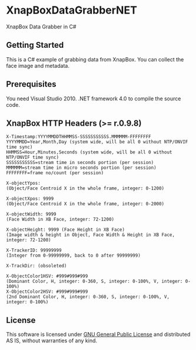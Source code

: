 # XnapBoxDataGrabberNET
XnapBox Data Grabber in C#

## Getting Started
This is a C# example of grabbing data from XnapBox. You can collect the face image and metadata. 

## Prerequisites
You need Visual Studio 2010. .NET framework 4.0 to compile the source code.

## XnapBox HTTP Headers (>= r.0.9.8)
```
X-Timestamp:YYYYMMDDTHHMMSS-SSSSSSSSSSS.MMMMMM-FFFFFFFF
YYYYMMDD=Year,Month,Day (system wide, will be all 0 without NTP/ONVIF time sync)
HHMMSS=Hour,Minutes,Seconds (system wide, will be all 0 without NTP/ONVIF time sync)
SSSSSSSSSSS=stream time in seconds portion (per session)
MMMMMM=stream time in micro seconds portion (per session)
FFFFFFFF=frame no/count (per session)

X-objectYpos:
(Object/Face Centroid X in the whole frame, integer: 0-1200)

X-objectXpos: 9999
(Object/Face Centroid X in the whole frame, integer: 0-2000)
 
X-objectWidth: 9999
(Face Width in XB Face, integer: 72-1200)

X-objectHeight: 9999 (Face Height in XB Face)
(Image width & height in Object, Face Width & Height in XB Face, integer: 72-1200)
 
X-TrackerID: 99999999
(Integer from 0-99999999, back to 0 after 99999999)
 
X-TrackDir: (obsoleted)
 
X-ObjectColor1HSV: #999#999#999
(Dominant Color, H, integer: 0-360, S, integer: 0-100%, V, integer: 0-100%)
X-ObjectColor2HSV: #999#999#999
(2nd Dominant Color, H, integer: 0-360, S, integer: 0-100%, V, integer: 0-100%)
```

License
-------

This software is licensed under [GNU General Public License][GNU GPL] and distributed AS IS, without warranties of any kind.

[GNU GPL]: http://opensource.org/licenses/gpl-3.0.html "GNU General Public License text"
